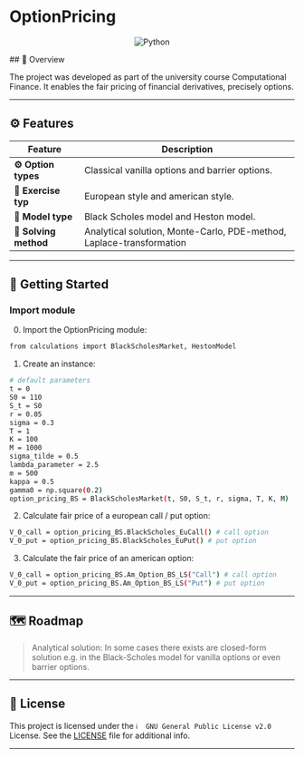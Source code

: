# OptionPricing

<p align="center">
<img src="https://img.shields.io/badge/Python-3776AB.svg?style&logo=Python&logoColor=white" alt="Python" />
</p>
## 📍 Overview

The project was developed as part of the university course Computational Finance. It enables the fair pricing of financial derivatives, precisely options. 

---

## ⚙️ Features

| Feature                | Description                                                                                                                                                    |
| ---------------------- | -------------------------------------------------------------------------------------------------------------------------------------------------------------- |
| **⚙️ Option types**    | Classical vanilla options and barrier options. |
| **📖 Exercise typ**   | European style and american style.                                       |
| **🔗 Model type**    | Black Scholes model and Heston model.                                                            |
| **🧩 Solving method**      | Analytical solution, Monte-Carlo, PDE-method, Laplace-transformation                     |


---

## 🚀 Getting Started


###  Import module
0. Import the OptionPricing module:
```sh
from calculations import BlackScholesMarket, HestonModel
```

1. Create an instance:
```sh
# default parameters
t = 0
S0 = 110
S_t = S0
r = 0.05
sigma = 0.3
T = 1
K = 100
M = 1000
sigma_tilde = 0.5
lambda_parameter = 2.5
m = 500
kappa = 0.5
gamma0 = np.square(0.2)
option_pricing_BS = BlackScholesMarket(t, S0, S_t, r, sigma, T, K, M)

```

2. Calculate fair price of a european call / put option:
```sh
V_0_call = option_pricing_BS.BlackScholes_EuCall() # call option
V_0_put = option_pricing_BS.BlackScholes_EuPut() # put option
```
3. Calculate the fair price of an american option:
```sh
V_0_call = option_pricing_BS.Am_Option_BS_LS("Call") # call option
V_0_put = option_pricing_BS.Am_Option_BS_LS("Put") # put option
```
---
## 🗺 Roadmap

> Analytical solution: In some cases there exists are closed-form solution e.g. in the Black-Scholes model for vanilla options or even barrier options.



---

## 📄 License

This project is licensed under the `ℹ️  GNU General Public License v2.0` License. See the [LICENSE](https://github.com/timkib/OptionPricing/blob/main/LICENSE) file for additional info.

---
